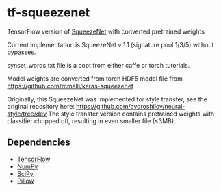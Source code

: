 # tf-squeezenet
TensorFlow version of [SqueezeNet][sqz_arxiv] with converted pretrained weights

Current implementation is SqueezeNet v 1.1 (signature pool 1/3/5) without bypasses.

synset_words.txt file is a copt from either caffe or torch tutorials.

Model weights are converted from torch HDF5 model file from https://github.com/rcmalli/keras-squeezenet

Originally, this SqueezeNet was implemented for style transfer, see the original repository here: https://github.com/avoroshilov/neural-style/tree/dev
The style transfer version contains pretrained weights with classifier chopped off, resulting in even smaller file (<3MB).

## Dependencies
* [TensorFlow](https://www.tensorflow.org/versions/master/get_started/os_setup.html#download-and-setup)
* [NumPy](https://github.com/numpy/numpy/blob/master/INSTALL.rst.txt)
* [SciPy](https://github.com/scipy/scipy/blob/master/INSTALL.rst.txt)
* [Pillow](http://pillow.readthedocs.io/en/3.3.x/installation.html#installation)

[sqz_arxiv]: https://arxiv.org/pdf/1602.07360.pdf

